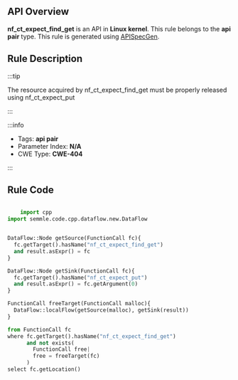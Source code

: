 ---
---


## API Overview
**nf_ct_expect_find_get** is an API in **Linux kernel**. This rule belongs to the **api pair** type. This rule is generated using [APISpecGen](../../tools/APISpecGen).
## Rule Description

:::tip

The resource acquired by nf_ct_expect_find_get must be properly released using nf_ct_expect_put

:::

:::info

- Tags: **api pair**
- Parameter Index: **N/A**
- CWE Type: **CWE-404**

:::

## Rule Code
```python

    import cpp
import semmle.code.cpp.dataflow.new.DataFlow


DataFlow::Node getSource(FunctionCall fc){
  fc.getTarget().hasName("nf_ct_expect_find_get")
  and result.asExpr() = fc
}

DataFlow::Node getSink(FunctionCall fc){
  fc.getTarget().hasName("nf_ct_expect_put")
  and result.asExpr() = fc.getArgument(0)
}

FunctionCall freeTarget(FunctionCall malloc){
  DataFlow::localFlow(getSource(malloc), getSink(result))
}

from FunctionCall fc
where fc.getTarget().hasName("nf_ct_expect_find_get")
      and not exists(
        FunctionCall free| 
        free = freeTarget(fc)
      )
select fc.getLocation()

    
```